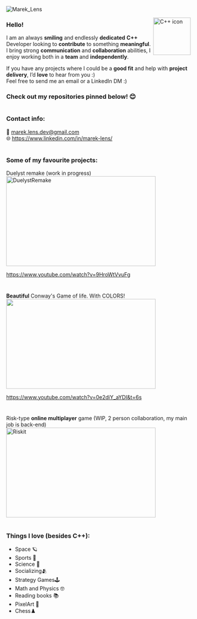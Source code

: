 
![Marek_Lens](https://github.com/user-attachments/assets/c95fc092-00a1-4a0c-8c98-6fc3fa7f10b3)

<img align="right" alt="C++ icon" width="100px" style="padding-right:10px;" src="https://cdn.jsdelivr.net/gh/devicons/devicon@latest/icons/cplusplus/cplusplus-original.svg" />

### Hello!
I am an always **smiling** and endlessly **dedicated** **C++** Developer looking to **contribute** to something **meaningful**.  
I bring strong **communication** and **collaboration** abilities, I enjoy working both in a **team** and **independently**.  
  
If you have any projects where I could be a **good fit** and help with **project delivery**, I’d **love** to hear from you :)  
Feel free to send me an email or a LinkedIn DM :)
### Check out my repositories pinned below! 😊  
#
### Contact info:  
📧 marek.lens.dev@gmail.com  
🌐 https://www.linkedin.com/in/marek-lens/  
#

### Some of my favourite projects:  
Duelyst remake (work in progress)  
<img width="400" height="240" alt="DuelystRemake" src="https://github.com/user-attachments/assets/e854196a-7232-4910-b431-8e19ffc00f60" />
   
https://www.youtube.com/watch?v=9HroWtVvuFg  
#
**Beautiful** Conway's Game of life. With COLORS!  
<img src="https://github.com/user-attachments/assets/1391fc1a-cf63-4319-8d2e-fbd217bab837" width="400" height="240">
  
https://www.youtube.com/watch?v=0e2diY_aYDI&t=6s  
#
Risk-type **online multiplayer** game (WIP, 2 person collaboration, my main job is back-end)  
<img width="400" height="240" alt="Riskit" src="https://github.com/user-attachments/assets/b2a43d57-b0b2-49d9-beb2-4c04af21fc9b" />

#

### Things I love (besides C++):
- Space 🪐 
- Sports 👟
- Science 🔬
- Socializing🫂
- Strategy Games🕹️
- Math and Physics 🤓
- Reading books 📚
- PixelArt 👾
- Chess♟️
#

